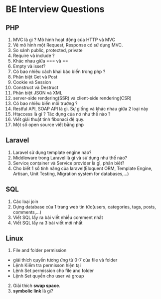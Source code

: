 # BE Interview Questions

## PHP

1. MVC là gì ? Mô hình hoạt động của HTTP và MVC
2. Vẽ mô hình một Request, Response có sử dụng MVC.
3. So sánh public, protected, private
4. Require và include ?
5. Khác nhau giữa === và ==
6. Empty và isset?
7. Có bao nhiêu cách khai báo biến trong php ?
8. Phân biệt Get và Post
9. Cookie và Session
10. Construct và Destruct
11. Phân biệt JSON và XML
12. server-side rendering(SSR) và client-side rendering(CSR)
13. Có bao nhiêu biến môi trường ?
14. Restful API, SOAP API là gì. Sự giống và khác nhau giữa 2 loại này
15. Htaccess là gì ? Tác dụng của nó như thế nào ?
16. Viết giải thuật tính fibonaci đệ quy.
17. Một số open source viết bằng php

## Laravel
 1. Laravel sử dụng template engine nào?
 2. Middleware trong Laravel là gì và sử dụng như thế nào?
 3. Service container và Service provider là gì, phân biêt?
 4. Cho biết 1 số tính năng của laravel(Eloquent ORM, Template Engine, Artisan, Unit Testing, Migration system for databases,...)

## SQL

 1. Các loại join
 2. Dựng database của 1 trang web tin tức(users, categories, tags, posts, comments,...)
 3. Viết SQL lấy ra bài viết nhiều comment nhất
 4. Viết SQL lấy ra 3 bài viết mới nhất

## Linux
 
 1. File and folder permission
   - giải thích quyền tương ứng từ 0-7 của file và folder
   - Lệnh Kiểm tra permisson hiện tại
   - Lệnh Set permission cho file and folder
   - Lệnh Set quyền cho user và group
 2. Giải thích **swap space**.
 3. **symbolic link** là gì?


